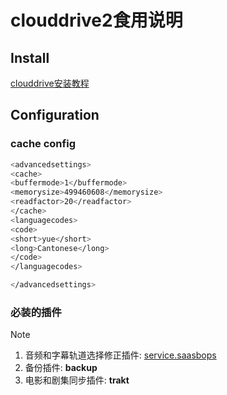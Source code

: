 # clouddrive2食用说明

## Install

[clouddrive安装教程](https://www.clouddrive2.com/download.html)

## Configuration

### cache config

```bash
<advancedsettings>
<cache>
<buffermode>1</buffermode>
<memorysize>499460608</memorysize>
<readfactor>20</readfactor>
</cache>
<languagecodes>
<code>
<short>yue</short>
<long>Cantonese</long>
</code>
</languagecodes>

</advancedsettings>
```

### 必装的插件

> [!NOTE]
>
> 1. 音频和字幕轨道选择修正插件:  [service.saasbops](https://github.com/nichuanfang/service.saasbops/archive/refs/heads/master.zip)
> 2. 备份插件: **backup**
> 3. 电影和剧集同步插件: **trakt**




